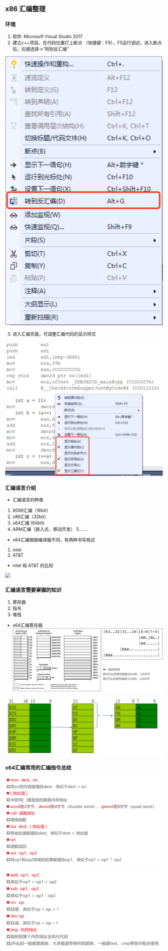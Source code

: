 ## x86 汇编整理

### 环境 
1. 软件: Microsoft Visual Studio 2017
2. 建立c++项目，在代码位置打上断点 （快捷键：F9），F5运行调试，进入断点后，右键选择->“转到反汇编”

![](../resource/转到反汇编.jpeg)

3. 进入汇编页面，可调整汇编代码的显示样式

![](../resource/汇编显示样式.jpeg)


### 汇编语言介绍
- 汇编语言的种类
1. 8086汇编（16bit）
2. x86汇编（32bit）
3. x64汇编 (64bit)
4. ARM汇编（嵌入式、移动开发）
5.……

- x64汇编根据编译器不同，有两种书写格式
1. intel
2. AT&T

- intel 和 AT&T 的比较

![](../resource/intel和AT&T.jpeg)


### 汇编语言需要掌握的知识
1. 寄存器
2. 指令
3. 堆栈


- x64汇编寄存器
![](../resource/x64汇编寄存器1.jpeg)

![](../resource/x64汇编寄存器2.jpeg)



### x64汇编常用的汇编指令总结
![](../resource/x64汇编指令1.jpeg)

![](../resource/x64汇编指令2.jpeg)

